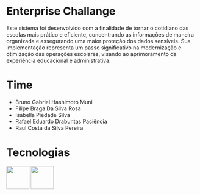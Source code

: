 # Enterprise Challange


Este sistema foi desenvolvido com a finalidade de tornar o cotidiano das escolas mais prático e eficiente, concentrando as informações de maneira organizada e assegurando uma maior proteção dos dados sensíveis. Sua implementação representa um passo significativo na modernização e otimização das operações escolares, visando ao aprimoramento da experiência educacional e administrativa.


# Time

- Bruno Gabriel Hashimoto Muni
- Filipe Braga Da Silva Rosa
- Isabella Piedade Silva
- Rafael Eduardo Drabuntas Paciência
- Raul Costa da Silva Pereira

# Tecnologias

<img src ="https://upload.wikimedia.org/wikipedia/en/thumb/3/30/Java_programming_language_logo.svg/1200px-Java_programming_language_logo.svg" width="60px" height="60px" />

<img src ="https://upload.wikimedia.org/wikipedia/commons/d/d6/%D8%A6%DB%86%D8%B1%D8%A7%DA%A9%DA%B5.png" width="60px" height="60px" />

